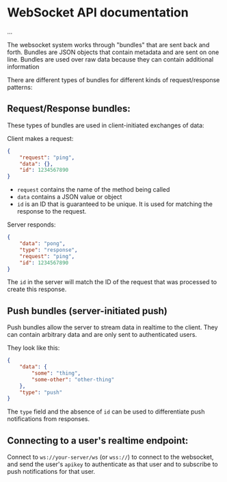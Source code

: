 # WebSocket API documentation

...

The websocket system works through "bundles" that are sent back and forth.
Bundles are JSON objects that contain metadata and are sent on one line.
Bundles are used over raw data because they can contain additional information

There are different types of bundles for different kinds of request/response patterns:

## Request/Response bundles:

These types of bundles are used in client-initiated exchanges of data:

Client makes a request:

```json
{
    "request": "ping",
    "data": {},
    "id": 1234567890
}
```

- `request` contains the name of the method being called
- `data` contains a JSON value or object
- `id` is an ID that is guaranteed to be unique. It is used for matching the response to the request.

Server responds:

```json
{
    "data": "pong",
    "type": "response",
    "request": "ping",
    "id": 1234567890
}
```

The `id` in the server will match the ID of the request that was processed to create this response.

## Push bundles (server-initiated push)

Push bundles allow the server to stream data in realtime to the client. They can contain arbitrary data
and are only sent to authenticated users.

They look like this:

```json
{
    "data": {
        "some": "thing",
        "some-other": "other-thing"
    },
    "type": "push"
}
```

The `type` field and the absence of `id` can be used to differentiate push notifications from responses.

## Connecting to a user's realtime endpoint:

Connect to `ws://your-server/ws` (or `wss://`) to connect to the websocket,
and send the user's `apikey` to authenticate as that user and to subscribe
to push notifications for that user.
